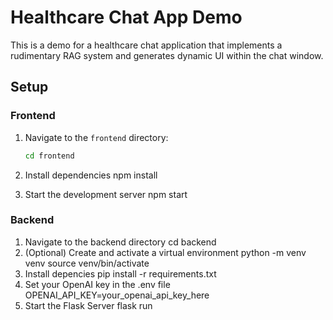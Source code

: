 # Healthcare Chat App Demo

This is a demo for a healthcare chat application that implements a rudimentary RAG system and generates dynamic UI within the chat window.

## Setup

### Frontend

1. Navigate to the `frontend` directory:
   ```bash
   cd frontend
2. Install dependencies
    npm install

3. Start the development server
    npm start


### Backend

1. Navigate to the backend directory
    cd backend
2. (Optional) Create and activate a virtual environment
    python -m venv venv
    source venv/bin/activate
3. Install depencies
    pip install -r requirements.txt
4. Set your OpenAI key in the .env file
    OPENAI_API_KEY=your_openai_api_key_here
5. Start the Flask Server
    flask run
    
